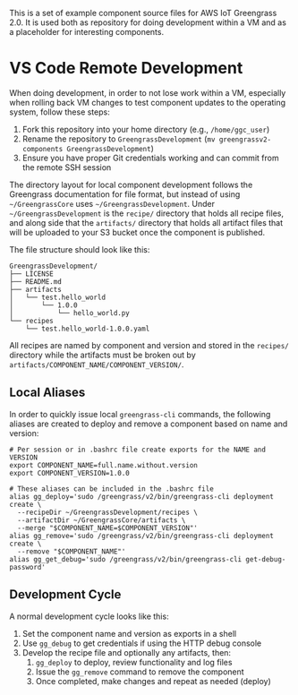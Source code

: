 This is a set of example component source files for AWS IoT Greengrass 2.0. It is used both as repository for doing development within a VM and as a placeholder for interesting components.

# VS Code Remote Development

When doing development, in order to not lose work within a VM, especially when rolling back VM changes to test component updates to the operating system, follow these steps:

1. Fork this repository into your home directory (e.g., `/home/ggc_user`)
1. Rename the repository to `GreengrassDevelopment` (`mv greengrassv2-components GreengrassDevelopment`)
1. Ensure you have proper Git credentials working and can commit from the remote SSH session

The directory layout for local component development follows the Greengrass documentation for file format, but instead of using `~/GreengrassCore` uses `~/GreengrassDevelopment`. Under `~/GreengrassDevelopment` is the `recipe/` directory that holds all recipe files, and along side that the `artifacts/` directory that holds all artifact files that will be uploaded to your S3 bucket once the component is published.

The file structure should look like this:

```
GreengrassDevelopment/
├── LICENSE
├── README.md
├── artifacts
│   └── test.hello_world
│       └── 1.0.0
│           └── hello_world.py
└── recipes
    └── test.hello_world-1.0.0.yaml
```

All recipes are named by component and version and stored in the `recipes/` directory while the artifacts must be broken out by `artifacts/COMPONENT_NAME/COMPONENT_VERSION/`.

## Local Aliases

In order to quickly issue local `greengrass-cli` commands, the following aliases are created to deploy and remove a component based on name and version:

```
# Per session or in .bashrc file create exports for the NAME and VERSION
export COMPONENT_NAME=full.name.without.version
export COMPONENT_VERSION=1.0.0

# These aliases can be included in the .bashrc file
alias gg_deploy='sudo /greengrass/v2/bin/greengrass-cli deployment create \
  --recipeDir ~/GreengrassDevelopment/recipes \
  --artifactDir ~/GreengrassCore/artifacts \
  --merge "$COMPONENT_NAME=$COMPONENT_VERSION"'
alias gg_remove='sudo /greengrass/v2/bin/greengrass-cli deployment create \
  --remove "$COMPONENT_NAME"'
alias gg_get_debug='sudo /greengrass/v2/bin/greengrass-cli get-debug-password'
```

## Development Cycle

A normal development cycle looks like this:

1. Set the component name and version as exports in a shell
1. Use `gg_debug` to get credentials if using the HTTP debug console
1. Develop the recipe file and optionally any artifacts, then:
   1. `gg_deploy` to deploy, review functionality and log files
   1. Issue the `gg_remove` command to remove the component
   1. Once completed, make changes and repeat as needed (deploy)
